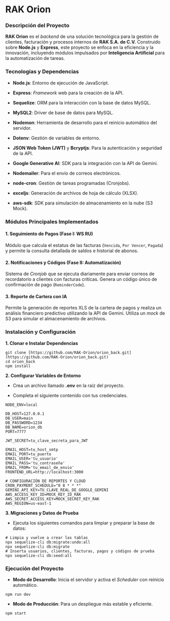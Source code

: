 
# RAK Orion

### Descripción del Proyecto

**RAK Orion** es el _backend_ de una solución tecnológica para la gestión de clientes, facturación y procesos internos de **RAK S.A. de C.V.** Construido sobre **Node.js** y **Express**, este proyecto se enfoca en la eficiencia y la innovación, incluyendo módulos impulsados por **Inteligencia Artificial** para la automatización de tareas.

### Tecnologías y Dependencias

-   **Node.js**: Entorno de ejecución de JavaScript.
    
-   **Express**: _Framework_ web para la creación de la API.
    
-   **Sequelize**: ORM para la interacción con la base de datos MySQL.
    
-   **MySQL2**: Driver de base de datos para MySQL.
    
-   **Nodemon**: Herramienta de desarrollo para el reinicio automático del servidor.
    
-   **Dotenv**: Gestión de variables de entorno.
    
-   **JSON Web Token (JWT)** y **Bcryptjs**: Para la autenticación y seguridad de la API.
    
-   **Google Generative AI**: SDK para la integración con la API de Gemini.
    
-   **Nodemailer**: Para el envío de correos electrónicos.
    
-   **node-cron**: Gestión de tareas programadas (Cronjobs).
    
-   **exceljs**: Generación de archivos de hoja de cálculo (XLSX).
    
-   **aws-sdk**: SDK para simulación de almacenamiento en la nube (S3 Mock).
    

### Módulos Principales Implementados

#### 1. Seguimiento de Pagos (Fase I: WS RU)

Módulo que calcula el estatus de las facturas (`Vencida`, `Por Vencer`, `Pagada`) y permite la consulta detallada de saldos e historial de abonos.

#### 2. Notificaciones y Códigos (Fase II: Automatización)

Sistema de _Cronjob_ que se ejecuta diariamente para enviar correos de recordatorio a clientes con facturas críticas. Genera un código único de confirmación de pago (`ReminderCode`).

#### 3. Reporte de Cartera con IA

Permite la generación de reportes XLS de la cartera de pagos y realiza un análisis financiero predictivo utilizando la API de Gemini. Utiliza un _mock_ de S3 para simular el almacenamiento de archivos.

### Instalación y Configuración

**1. Clonar e Instalar Dependencias**

```
git clone [https://github.com/RAK-Orion/orion_back.git](https://github.com/RAK-Orion/orion_back.git)
cd orion_back
npm install
```

**2. Configurar Variables de Entorno**

-   Crea un archivo llamado **.env** en la raíz del proyecto.
    
-   Completa el siguiente contenido con tus credenciales.
    

```
NODE_ENV=local

DB_HOST=127.0.0.1
DB_USER=main
DB_PASSWORD=1234
DB_NAME=orion_db
PORT=7777

JWT_SECRET=tu_clave_secreta_para_JWT

EMAIL_HOST=tu_host_smtp
EMAIL_PORT=tu_puerto
EMAIL_USER='tu_usuario'
EMAIL_PASS='tu_contraseña'
EMAIL_FROM='tu_email_de_envio'
FRONTEND_URL=http://localhost:3000

# CONFIGURACIÓN DE REPORTES Y CLOUD
CRON_PAYMENT_SCHEDULE="0 8 * * *"
GEMINI_API_KEY=TU_CLAVE_REAL_DE_GOOGLE_GEMINI 
AWS_ACCESS_KEY_ID=MOCK_KEY_ID_RAK
AWS_SECRET_ACCESS_KEY=MOCK_SECRET_KEY_RAK
AWS_REGION=us-east-1
```

**3. Migraciones y Datos de Prueba**

-   Ejecuta los siguientes comandos para limpiar y preparar la base de datos:
    

```
# Limpia y vuelve a crear las tablas
npx sequelize-cli db:migrate:undo:all
npx sequelize-cli db:migrate
# Inserta usuarios, clientes, facturas, pagos y códigos de prueba
npx sequelize-cli db:seed:all
```

### Ejecución del Proyecto

-   **Modo de Desarrollo**: Inicia el servidor y activa el _Scheduler_ con reinicio automático.
    

```
npm run dev
```

-   **Modo de Producción**: Para un despliegue más estable y eficiente.
    

```
npm start
```